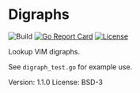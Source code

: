 # Digraphs

![Build](https://github.com/xyproto/digraph/workflows/Build/badge.svg) [![Go Report Card](https://goreportcard.com/badge/github.com/xyproto/digraph)](https://goreportcard.com/report/github.com/xyproto/digraph) [![License](https://img.shields.io/badge/license-BSD-green.svg?style=flat)](https://raw.githubusercontent.com/xyproto/digraph/main/LICENSE)

Lookup ViM digraphs.

See `digraph_test.go` for example use.

Version: 1.1.0
License: BSD-3

